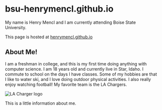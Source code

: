 # bsu-henrymencl.github.io
My name is Henry Mencl and I am currently attending Boise State University.

This page is hosted at [henrymencl.github.io](https://henrymencl.github.io/)
## About Me!
I am a freshman in college, and this is my first time doing anything with computer science.
I am 18 years old and currently live in Star, Idaho.
I commute to school on the days I have classes.
Some of my hobbies are that I like to water ski, and I love doing outdoor physical activities. 
I also really enjoy watching football!
My favorite team is the LA Chargers.

![LA Charger logo](https://logos-world.net/wp-content/uploads/2020/05/Los-Angeles-Chargers-emblem.jpg)

This is a little information about me.
